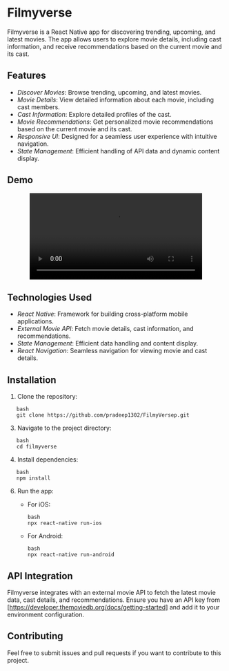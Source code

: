 # Filmyverse

Filmyverse is a React Native app for discovering trending, upcoming, and latest movies. The app allows users to explore movie details, including cast information, and receive recommendations based on the current movie and its cast.

## Features

- *Discover Movies*: Browse trending, upcoming, and latest movies.
- *Movie Details*: View detailed information about each movie, including cast members.
- *Cast Information*: Explore detailed profiles of the cast.
- *Movie Recommendations*: Get personalized movie recommendations based on the current movie and its cast.
- *Responsive UI*: Designed for a seamless user experience with intuitive navigation.
- *State Management*: Efficient handling of API data and dynamic content display.

## Demo

<div align="center">
<video src="https://github.com/user-attachments/assets/2e8d6abe-9a12-4bf7-a3c2-cdaf614f452c" width="400"/>
</div>


## Technologies Used

- *React Native*: Framework for building cross-platform mobile applications.
- *External Movie API*: Fetch movie details, cast information, and recommendations.
- *State Management*: Efficient data handling and content display.
- *React Navigation*: Seamless navigation for viewing movie and cast details.

## Installation

1. Clone the repository:

```
   bash
   git clone https://github.com/pradeep1302/FilmyVersep.git
   ```

3. Navigate to the project directory:

```
   bash
   cd filmyverse
   ```

4. Install dependencies:
```
   bash
   npm install
   ```

6. Run the app:

   - For iOS:
     ```
     bash
     npx react-native run-ios
     ```
   - For Android:
     ```
     bash
     npx react-native run-android
      ```
## API Integration

Filmyverse integrates with an external movie API to fetch the latest movie data, cast details, and recommendations. Ensure you have an API key from [https://developer.themoviedb.org/docs/getting-started] and add it to your environment configuration.

## Contributing

Feel free to submit issues and pull requests if you want to contribute to this project.
